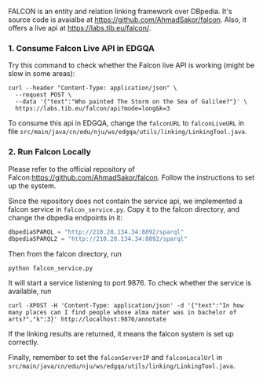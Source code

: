 FALCON is an entity and relation linking framework over DBpedia.
It's source code is avaialbe at https://github.com/AhmadSakor/falcon.
Also, it offers a live api at https://labs.tib.eu/falcon/.

### 1. Consume Falcon Live API in EDGQA
Try this command to check whether the Falcon live API is working (might be slow in some areas):
```shell
curl --header "Content-Type: application/json" \
  --request POST \
  --data '{"text":"Who painted The Storm on the Sea of Galilee?"}' \
  https://labs.tib.eu/falcon/api?mode=long&k=3
```

To consume this api in EDGQA, change the `falconURL` to `falconLiveURL` in file `src/main/java/cn/edu/nju/ws/edgqa/utils/linking/LinkingTool.java`.

### 2. Run Falcon Locally
Please refer to the official repository of Falcon:https://github.com/AhmadSakor/falcon.
Follow the instructions to set up the system.

Since the repository does not contain the service api, we implemented a falcon service in `falcon_service.py`.
Copy it to the falcon directory, and change the dbpedia endpoints in it:
```python
dbpediaSPARQL = "http://210.28.134.34:8892/sparql"
dbpediaSPARQL2 = "http://210.28.134.34:8892/sparql"
```

Then from the falcon directory, run
```shell
python falcon_service.py
```
It will start a service listening to port 9876.
To check whether the service is available, run

```shell
curl -XPOST -H 'Content-Type: application/json' -d '{"text":"In how many places can I find people whose alma mater was in bachelor of arts?","k":3}' http://localhost:9876/annotate
```

If the linking results are returned, it means the falcon system is set up correctly.

Finally, remember to set the `falconServerIP` and `falconLocalUrl` in
`src/main/java/cn/edu/nju/ws/edgqa/utils/linking/LinkingTool.java`.